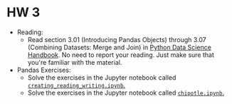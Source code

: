 # HW 3

 - Reading:
   - Read section 3.01 (Introducing Pandas Objects) through 3.07 (Combining Datasets: Merge and Join) in [Python Data Science Handbook](https://jakevdp.github.io/PythonDataScienceHandbook/). No need to report your reading. Just make sure that you're familiar with the material.
 - Pandas Exercises: 
   - Solve the exercises in the Jupyter notebook called [`creating_reading_writing.ipynb`.](./creating_reading_writing.ipynb)
   - Solve the exercises in the Jupyter notebook called [`chipotle.ipynb`.](./chipotle.ipynb)

